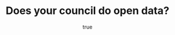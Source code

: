 ---
id: http://contentapi.theodi.org/does-your-council-do-open-data.json
web_url: http://theodi.org/blog/does-your-council-do-open-data
slug: does-your-council-do-open-data
title: Does your council do open data?
format: article
updated_at: '2015-09-11T10:51:21+01:00'
created_at: '2013-06-25T15:05:48+01:00'
tag_ids:
- blog
tags:
- id: http://contentapi.theodi.org/tags/articles/blog.json
  web_url: 
  title: Blog Post
  details:
    description: Blog Post
    short_description: 
    type: article
  content_with_tag:
    id: http://contentapi.theodi.org/with_tag.json?article=blog
    web_url: http://theodi.org/tags/blog
    slug: blog
  parent: 
related: []
details:
  need_id: ''
  business_proposition: false
  description: 
  excerpt: I’ve been working at the ODI for just over three months, and, while I’m
    no longer working for a council (I used to work at Lichfield District Council),
    I still like to keep an eye on what my former colleagues in local government are
    up to, particulary around open data.
  language: en
  need_extended_font: false
  url: 
  content: |
    <p>I&rsquo;ve been working at the ODI for just over three months, and, while I&rsquo;m no longer working for a council (I used to work at <a rel="external" href="http://lichfielddc.gov.uk">Lichfield District Council</a>), I still like to keep an eye on what my former colleagues in local government are up to, particulary around open data.</p>

    <p>With this in mind, and with the tech team&rsquo;s regular innovation weeks giving up the time and space to try out new ideas, I thought to myself &ldquo;I wonder how many local authorities actually have an open data section?&rdquo; and decided to use my innovation week to find out.</p>

    <p>If you&rsquo;re not of a technical persuasion, and are just interested in the headline results, just <a href="#tldr">click to get to the headline results</a>. If you&rsquo;re interested, read on fellow techie…</p>

    <p>The first place I looked was Chris Taggart&rsquo;s <a rel="external" href="http://openlylocal.com/councils/open">Open data scoreboard</a> on <a rel="external" href="http://openlylocal.com/">Openly Local</a>. This has a list of councils and links to their open data sections. The only problem is this relies on councils to contact Chris so he can list them, there still must be a decent amount of councils that have an open data section, but haven&rsquo;t told Chris about it.</p>

    <p>I used the <a rel="external" href="http://openlylocal.com/councils/open.json">JSON version of the data</a> as a starting point (which helpfully also had every other council listed, along with their website) and added them to a database.</p>

    <p>I then queried the database for councils without an open data section and tried adding some common suffixes for open data sections to the council&rsquo;s website domain, such as <code>/data</code>, <code>/opendata</code>, <code>/open-data</code> and <code>/transparency</code>, and seeing what the webserver returned. If any of the responses were <code>200</code> (that is, the webserver said the page existed), I added the URI to the database as an open data section for that council.</p>

    <p>However, after picking some of my results at random, I found that a lot of these pages, while the webserver returned <code>200</code>, they were actually &lsquo;Page not found&rsquo; pages (which should have returned a <code>404</code>). So I decided to run my queries again, but this time adding an obviously junk suffix to the domain first. If the junk one returned a <code>200</code>, I knew that this council&rsquo;s website wasn&rsquo;t set up properly and I wouldn&rsquo;t be able to guess an open data section from the authority.</p>

    <p>I then decided it might be a good idea to see how many councils had open data sections that were accessible within two clicks of the homepage. This involved me scraping the homepage of every council website and seeing if I could find a link to the open data section. If not, I then scraped every page that was linked to from the homepage to see if I could find a link there.</p>

    <p>The results of my survey were that 38% of councils had open data sections that were either listed in Openly Local, or that I could reasonably guess at the URI. As I also recorded the region the council was in, I could see that of this, the highest proportion of councils with an open data section was in London (56% of councils), and the lowest was in Northern Ireland (4% of councils).</p>

    <p>Of every council that had an open data section, 11% had a link to their Open Data section from the homepage, and 16% had a link on the next level down. The overwhelming majority did not link to any of their open data sections from the top two levels.</p>

    <p>I&rsquo;ve visualised the data (using the magic of <a rel="external" href="http://d3js.org/">D3</a>) below, so you can see for yourself, and the code I used to generate the data (as with all of our code) is <a rel="external" href="https://github.com/theodi/council-data">available on Github</a>. As we&rsquo;re all about open data here, you can also <a rel="external" href="http://theodi.github.io/council-data/councils.csv">download the raw data too</a>.</p>

    <iframe frameborder="0" height="600" src="http://theodi.github.io/council-data/" width="780"></iframe>
  media_enquiries_name: 
  media_enquiries_email: 
  media_enquiries_telephone: 
  alternative_title: 
  organizations: []
  author:
    name: Stuart Harrison
    slug: stuart-harrison
    web_url: http://theodi.org/team/stuart-harrison
    tag_ids:
    - team
    - rnd-programme
  nodes: []
author:
  name: Stuart Harrison
  slug: stuart-harrison
  web_url: http://theodi.org/team/stuart-harrison
  tag_ids:
  - team
  - rnd-programme
nodes: []
organizations: []
related_external_links: []
---